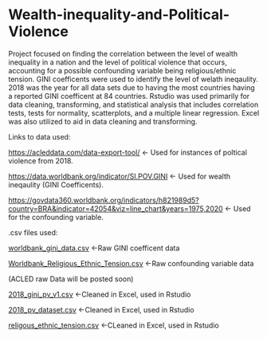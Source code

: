 # Wealth-inequality-and-Political-Violence
Project focused on finding the correlation between the level of wealth inequality in a nation and the level of political violence that occurs, accounting for a possible confounding variable being religious/ethnic tension. GINI coefficents were used to identify the level of welath ineqaulity. 2018 was the year for all data sets due to having the most countries having a reported GINI coefficent at 84 countries. Rstudio was used primarily for data cleaning, transforming, and statistical analysis that includes correlation tests, tests for normality, scatterplots, and a multiple linear regression. Excel was also utilized to aid in data cleaning and transforming.

Links to data used:

https://acleddata.com/data-export-tool/ <- Used for instances of poltical violence from 2018.

https://data.worldbank.org/indicator/SI.POV.GINI <- Used for wealth ineqaulity (GINI Coefficents).

https://govdata360.worldbank.org/indicators/h821989d5?country=BRA&indicator=42054&viz=line_chart&years=1975,2020 <- Used for the confounding variable.

.csv files used:

[worldbank_gini_data.csv](https://github.com/Andrew-99-xyz/Wealth-inequality-and-Political-Violence/files/9295596/worldbank_gini_data.csv) <-Raw GINI coefficent data

[Worldbank_Religious_Ethnic_Tension.csv](https://github.com/Andrew-99-xyz/Wealth-inequality-and-Political-Violence/files/9295749/Worldbank_Religious_Ethnic_Tension.csv) <-Raw confounding variable data

(ACLED raw Data will be posted soon)

[2018_gini_pv_v1.csv](https://github.com/Andrew-99-xyz/Wealth-inequality-and-Political-Violence/files/9295785/2018_gini_pv_v1.csv) <-Cleaned in Excel, used in Rstudio

[2018_pv_dataset.csv](https://github.com/Andrew-99-xyz/Wealth-inequality-and-Political-Violence/files/9295790/2018_pv_dataset.csv) <-Cleaned in Excel, used in Rstudio

[religous_ethnic_tension.csv](https://github.com/Andrew-99-xyz/Wealth-inequality-and-Political-Violence/files/9295801/religous_ethnic_tension.csv) <-CLeaned in Excel, used in Rstudio







